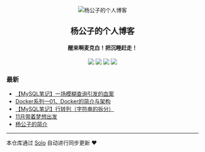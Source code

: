 <p align="center"><img alt="杨公子的个人博客" src="https://avatars2.githubusercontent.com/u/35397400?s=460&v=4"></p><h2 align="center">
杨公子的个人博客
</h2>

<h4 align="center">醒来啊麦克白！把沉睡赶走！</h4>
<p align="center"><a title="杨公子的个人博客" target="_blank" href="https://github.com/Ronnie-Yang/solo-blog"><img src="https://img.shields.io/github/last-commit/Ronnie-Yang/solo-blog.svg?style=flat-square&color=FF9900"></a>
<a title="GitHub repo size in bytes" target="_blank" href="https://github.com/Ronnie-Yang/solo-blog"><img src="https://img.shields.io/github/repo-size/Ronnie-Yang/solo-blog.svg?style=flat-square"></a>
<a title="Solo Version" target="_blank" href="https://github.com/b3log/solo/releases"><img src="https://img.shields.io/badge/solo-3.6.6-f1e05a.svg?style=flat-square&color=blueviolet"></a>
<a title="Hits" target="_blank" href="https://github.com/b3log/hits"><img src="https://hits.b3log.org/Ronnie-Yang/solo-blog.svg"></a></p>

### 最新

* [【MySQL笔记】一场模糊查询引发的血案](http://www.yanggongzi.top/articles/2019/11/14/1573720773232.html)
* [Docker系列—01、Docker的简介与架构](http://www.yanggongzi.top/Docker-study-01)
* [【MySQL笔记】行转列（字符串的拆分）](http://www.yanggongzi.top/articles/2019/11/05/1572954438446.html)
* [11月带着梦想出发](http://www.yanggongzi.top/articles/2019/11/01/1572584061432.html)
* [杨公子的简介](http://www.yanggongzi.top/yanggongzi-resume)



---

本仓库通过 [Solo](https://github.com/b3log/solo) 自动进行同步更新 ❤️ 